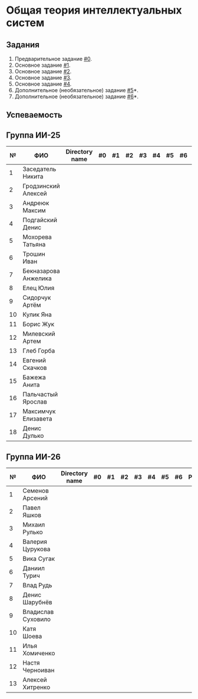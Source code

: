 # Общая теория интеллектуальных систем

## Задания

1. Предварительное задание [#0](./tasks/task_00/readme.md).
2. Основное задание [#1](./tasks/task_01/readme.md).
3. Основное задание [#2](./tasks/task_02/readme.md).
4. Основное задание [#3](./tasks/task_03/readme.md).
5. Основное задание [#4](./tasks/task_04/readme.md).
6. Дополнительное (необязательное) задание [#5](./tasks/task_05/readme.md)*.
7. Дополнительное (необязательное) задание [#6](./tasks/task_06/readme.md)*.


## Успеваемость

## Группа ИИ-25
| №  | ФИО                          | Directory name              | #0 | #1 | #2 | #3 | #4 | #5 | #6 | Рейтинг |
|----|------------------------------|-----------------------------|----|----|----|----|----|----|----|---------|
|1|Заседатель Никита||||||||||
|2|Гродзинский Алексей||||||||||
|3|Андреюк Максим||||||||||
|4|Подгайский Денис ||||||||||
|5|Мохорева Татьяна||||||||||
|6|Трошин Иван||||||||||
|7|Бекназарова Анжелика||||||||||
|8|Елец Юлия ||||||||||
|9|Сидорчук Артём||||||||||
|10|Кулик Яна||||||||||
|11|Борис Жук||||||||||
|12|Милевский Артем||||||||||
|13|Глеб Горба||||||||||
|14|Евгений Скачков||||||||||
|15|Бажежа Анита||||||||||
|16|Пальчастый Ярослав||||||||||
|17|Максимчук Елизавета||||||||||
|18|Денис Дулько||||||||||

## Группа ИИ-26

| №  | ФИО                         | Directory name               | #0 | #1 | #2 | #3 | #4 | #5 | #6 | Рейтинг |
|----|-----------------------------|------------------------------|----|----|----|----|----|----|----|---------|
|1|Семенов Арсений||||||||||
|2|Павел Яшков||||||||||
|3|Михаил Рулько||||||||||
|4|Валерия Цурукова||||||||||
|5|Вика Сугак||||||||||
|6|Даниил Турич||||||||||
|7|Влад Рудь||||||||||
|8|Денис Шарубнёв||||||||||
|9|Владислав Суховило ||||||||||
|10|Катя Шоева||||||||||
|11|Илья Хомиченко||||||||||
|12|Настя Черноиван||||||||||
|13|Алексей Хитренко||||||||||
